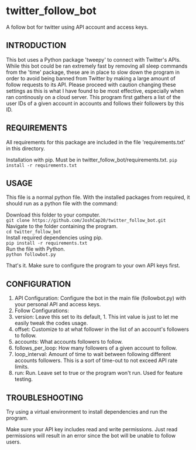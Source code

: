 # twitter_follow_bot
A follow bot for twitter using API account and access keys.

INTRODUCTION
------------
This bot uses a Python package 'tweepy' to connect with Twitter's APIs. While this bot could be ran extremely fast by removing all sleep commands from the 'time' package, these are in place to slow down the program in order to avoid being banned from Twitter by making a large amount of follow requests to its API. Please proceed with caution changing these settings as this is what I have found to be most effective, especially when ran continously on a cloud server. This program first gathers a list of the user IDs of a given account in accounts and follows their followers by this ID.

REQUIREMENTS
------------
All requirements for this package are included in the file 'requirements.txt' in this directory.

Installation with pip. Must be in twitter_follow_bot/requirements.txt.
`pip install -r requirements.txt`

USAGE
-------------
This file is a normal python file. With the installed packages from required, it should run as a python file with the command:

Download this folder to your computer.  
`git clone https://github.com/JoshCap20/twitter_follow_bot.git`  
Navigate to the folder containing the program.  
`cd twitter_follow_bot`   
Install required dependencies using pip.  
`pip install -r requirements.txt`  
Run the file with Python.  
`python followbot.py`  

That's it. Make sure to configure the program to your own API keys first.  


CONFIGURATION
-------------

1. API Configuration: Configure the bot in the main file (followbot.py) with your personal API and access keys. 
2. Follow Configurations:
  1. version: Leave this set to its default, 1. This int value is just to let me easily tweak the codes usage. 
  2. offset: Customize to at what follower in the list of an account's followers to follow.
  3. accounts: What accounts followers to follow.
  4. follows_per_loop: How many followers of a given account to follow.
  5. loop_interval: Amount of time to wait between following different accounts followers. This is a sort of time-out to not exceed API rate limits.
  6. run: Run. Leave set to true or the program won't run. Used for feature testing.

TROUBLESHOOTING
---------------

Try using a virtual environment to install dependencies and run the program.  

Make sure your API key includes read and write permissions. Just read permissions will result in an error since the bot will be unable to follow users.



